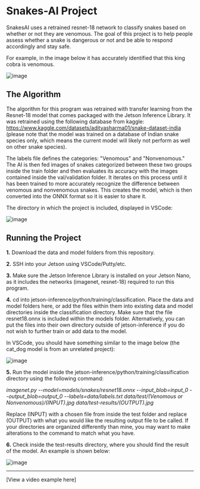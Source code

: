 # Snakes-AI Project

SnakesAI uses a retrained resnet-18 network to classify snakes based on whether or not they are venomous. The goal of this project is to help people assess whether a snake is dangerous or not and be able to respond accordingly and stay safe.

For example, in the image below it has accurately identified that this king cobra is venomous.

![image](https://github.com/Justin0770/Snakes-AI-Project-/assets/136377327/2b9fc2ed-d961-4992-8e4a-e02f48a8d803)

## The Algorithm

The algorithm for this program was retrained with transfer learning from the Resnet-18 model that comes packaged with the Jetson Inference Library. It was retrained using the following database from kaggle: https://www.kaggle.com/datasets/adityasharma01/snake-dataset-india (please note that the model was trained on a database of Indian snake species only, which means the current model will likely not perform as well on other snake species). 

The labels file defines the categories: "Venomous" and "Nonvenomous." The AI is then fed images of snakes categorized between these two groups inside the train folder and then evaluates its accuracy with the images contained inside the val/validation folder. It iterates on this process until it has been trained to more accurately recognize the difference between venomous and nonvenomous snakes. This creates the model, which is then converted into the ONNX format so it is easier to share it.

The directory in which the project is included, displayed in VSCode:

![image](https://github.com/Justin0770/Snakes-AI-Project-/assets/136377327/3d74febe-4a69-4b39-880b-9352909a1955)

## Running the Project

**1.** Download the data and model folders from this repository.

**2.** SSH into your Jetson using VSCode/Putty/etc.
   
**3.** Make sure the Jetson Inference Library is installed on your Jetson Nano, as it includes the networks (imagenet, resnet-18) required to run this program.
   
**4.** cd into jetson-inference/python/training/classification. Place the data and model folders here, or add the files within them into existing data and model directories inside the classification directory. Make sure that the file resnet18.onnx is included within the models folder. Alternatively, you can put the files into their own directory outside of jetson-inference if you do not wish to further train or add data to the model.

   In VSCode, you should have something similar to the image below (the cat_dog model is from an unrelated project):
 
![image](https://github.com/Justin0770/Snakes-AI-Project-/assets/136377327/7672f2fd-958b-4e13-ab1a-eefc30eeec75)

**5.** Run the model inside the jetson-inference/python/training/classification directory using the following command:

*imagenet.py --model=models/snakes/resnet18.onnx --input_blob=input_0 --output_blob=output_0 --labels=data/labels.txt data/test/(Venomous or Nonvenomous)/(INPUT).jpg data/test-results/(OUTPUT).jpg*

Replace (INPUT) with a chosen file from inside the test folder and replace (OUTPUT) with what you would like the resulting output file to be called. If your directories are organized differently than mine, you may want to make alterations to the command to match what you have.


**6.** Check inside the test-results directory, where you should find the result of the model. An example is shown below:

![image](https://github.com/Justin0770/Snakes-AI-Project-/assets/136377327/2f0087f2-2f04-4f5a-a640-b679e7b11d49)

** **

[View a video example here]

